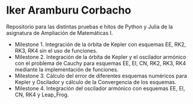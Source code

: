 
# Iker Aramburu Corbacho

Repositorio para las distintas pruebas e hitos de Python y Julia de la asignatura de Ampliación de Matemáticas I.
- Milestone 1. Integración de la órbita de Kepler con esquemas EE, RK2, RK3, RK4 sin el uso de funciones.
- Milestone 2. Integración de la órbita de Kepler y el oscilador armónico con el problema de Cauchy para esquemas EE, EI, CN, RK2, RK3, RK4 mediante la implementación de funciones.
- Milestone 3. Cálculo del error de diferentes esquemas numéricos para Kepler y Oscilador y cálculo de la Convergencia de los esquemas.
- Milestone 4. Integración del oscilador armónico con esquemas EE, EI, CN, RK4 y Leap_Frog.
